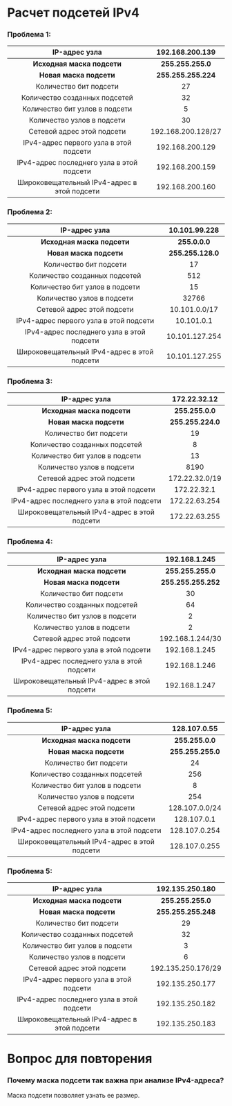 # Расчет подсетей IPv4

### Проблема 1: 
|IP-адрес узла|192.168.200.139|
|:-------------:|:---------------:|
|**Исходная маска подсети**|**255.255.255.0**|
|**Новая маска подсети**|**255.255.255.224**|
|Количество бит подсети|27|
|Количество созданных подсетей|32|
|Количество бит узлов в подсети|5|
|Количество узлов в подсети|30|
|Сетевой адрес этой подсети|192.168.200.128/27|
|IPv4-адрес первого узла в этой подсети|192.168.200.129|
|IPv4-адрес последнего узла в этой подсети|192.168.200.159|
|Широковещательный IPv4-адрес в этой подсети|192.168.200.160| 


### Проблема 2: 
|IP-адрес узла|10.101.99.228|
|:-------------:|:---------------:|
|**Исходная маска подсети**|**255.0.0.0**|
|**Новая маска подсети**|**255.255.128.0**|
|Количество бит подсети|17|
|Количество созданных подсетей|512|
|Количество бит узлов в подсети|15|
|Количество узлов в подсети|32766|
|Сетевой адрес этой подсети|10.101.0.0/17|
|IPv4-адрес первого узла в этой подсети|10.101.0.1|
|IPv4-адрес последнего узла в этой подсети|10.101.127.254|
|Широковещательный IPv4-адрес в этой подсети|10.101.127.255| 


### Проблема 3: 
|IP-адрес узла|172.22.32.12|
|:-------------:|:---------------:|
|**Исходная маска подсети**|**255.255.0.0**|
|**Новая маска подсети**|**255.255.224.0**|
|Количество бит подсети|19|
|Количество созданных подсетей|8|
|Количество бит узлов в подсети|13|
|Количество узлов в подсети|8190|
|Сетевой адрес этой подсети|172.22.32.0/19|
|IPv4-адрес первого узла в этой подсети|172.22.32.1|
|IPv4-адрес последнего узла в этой подсети|172.22.63.254|
|Широковещательный IPv4-адрес в этой подсети|172.22.63.255| 


### Проблема 4: 
|IP-адрес узла|192.168.1.245|
|:-------------:|:---------------:|
|**Исходная маска подсети**|**255.255.255.0**|
|**Новая маска подсети**|**255.255.255.252**|
|Количество бит подсети|30|
|Количество созданных подсетей|64|
|Количество бит узлов в подсети|2|
|Количество узлов в подсети|2|
|Сетевой адрес этой подсети|192.168.1.244/30|
|IPv4-адрес первого узла в этой подсети|192.168.1.245|
|IPv4-адрес последнего узла в этой подсети|192.168.1.246|
|Широковещательный IPv4-адрес в этой подсети|192.168.1.247| 


### Проблема 5: 
|IP-адрес узла|128.107.0.55|
|:-------------:|:---------------:|
|**Исходная маска подсети**|**255.255.0.0**|
|**Новая маска подсети**|**255.255.255.0**|
|Количество бит подсети|24|
|Количество созданных подсетей|256|
|Количество бит узлов в подсети|8|
|Количество узлов в подсети|254|
|Сетевой адрес этой подсети|128.107.0.0/24|
|IPv4-адрес первого узла в этой подсети|128.107.0.1|
|IPv4-адрес последнего узла в этой подсети|128.107.0.254|
|Широковещательный IPv4-адрес в этой подсети|128.107.0.255| 


### Проблема 5: 
|IP-адрес узла|192.135.250.180|
|:-------------:|:---------------:|
|**Исходная маска подсети**|**255.255.255.0**|
|**Новая маска подсети**|**255.255.255.248**|
|Количество бит подсети|29|
|Количество созданных подсетей|32|
|Количество бит узлов в подсети|3|
|Количество узлов в подсети|6|
|Сетевой адрес этой подсети|192.135.250.176/29|
|IPv4-адрес первого узла в этой подсети|192.135.250.177|
|IPv4-адрес последнего узла в этой подсети|192.135.250.182|
|Широковещательный IPv4-адрес в этой подсети|192.135.250.183| 


# Вопрос для повторения 
### Почему маска подсети так важна при анализе IPv4-адреса? 
Маска подсети позволяет узнать ее размер.

